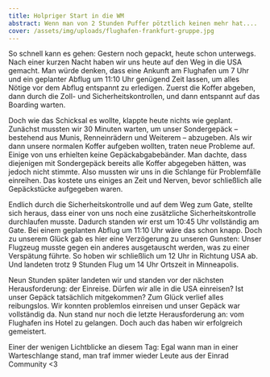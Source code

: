 ```yaml
---
title: Holpriger Start in die WM
abstract: Wenn man von 2 Stunden Puffer pötztlich keinen mehr hat....
cover: /assets/img/uploads/flughafen-frankfurt-gruppe.jpg
---
```

So schnell kann es gehen: Gestern noch gepackt, heute schon unterwegs. Nach einer kurzen Nacht haben wir uns heute auf den Weg in die USA gemacht. Man würde denken, dass eine Ankunft am Flughafen um 7 Uhr und ein geplanter Abflug um 11:10 Uhr genügend Zeit lassen, um alles Nötige vor dem Abflug entspannt zu erledigen. Zuerst die Koffer abgeben, dann durch die Zoll- und Sicherheitskontrollen, und dann entspannt auf das Boarding warten.



Doch wie das Schicksal es wollte, klappte heute nichts wie geplant. Zunächst mussten wir 30 Minuten warten, um unser Sondergepäck – bestehend aus Munis, Renneinrädern und Weiterem – abzugeben. Als wir dann unsere normalen Koffer aufgeben wollten, traten neue Probleme auf. Einige von uns erhielten keine Gepäckabgabebänder. Man dachte, dass diejenigen mit Sondergepäck bereits alle Koffer abgegeben hätten, was jedoch nicht stimmte. Also mussten wir uns in die Schlange für Problemfälle einreihen. Das kostete uns einiges an Zeit und Nerven, bevor schließlich alle Gepäckstücke aufgegeben waren.



Endlich durch die Sicherheitskontrolle und auf dem Weg zum Gate, stellte sich heraus, dass einer von uns noch eine zusätzliche Sicherheitskontrolle durchlaufen musste. Dadurch standen wir erst um 10:45 Uhr vollständig am Gate. Bei einem geplanten Abflug um 11:10 Uhr wäre das schon knapp. Doch zu unserem Glück gab es hier eine Verzögerung zu unseren Gunsten: Unser Flugzeug musste gegen ein anderes ausgetauscht werden, was zu einer Verspätung führte. So hoben wir schließlich um 12 Uhr in Richtung USA ab. Und landeten trotz 9 Stunden Flug um 14 Uhr Ortszeit in Minneapolis.



Neun Stunden später landeten wir und standen vor der nächsten Herausforderung: der Einreise. Dürfen wir alle in die USA einreisen? Ist unser Gepäck tatsächlich mitgekommen? Zum Glück verlief alles reibungslos. Wir konnten problemlos einreisen und unser Gepäck war vollständig da. Nun stand nur noch die letzte Herausforderung an: vom Flughafen ins Hotel zu gelangen. Doch auch das haben wir erfolgreich gemeistert. 



Einer der wenigen Lichtblicke an diesem Tag: Egal wann man in einer Warteschlange stand, man traf immer wieder Leute aus der Einrad Community <3
